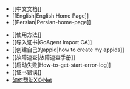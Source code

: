 
- [[中文文档]]
- [[English|English Home Page]]
- [[Persian|Persian-home-page]]
* [[使用方法]]
* [[导入证书|GoAgent Import CA]]
* [[创建自己的appid|how to create my appids]]
* [[故障速查|故障速查手册]]
* [[启动失败|How-to-get-start-error-log]]
* [[证书错误]]
* [如何帮助XX-Net](https://github.com/XX-net/XX-Net/wiki/How-to-contribute)